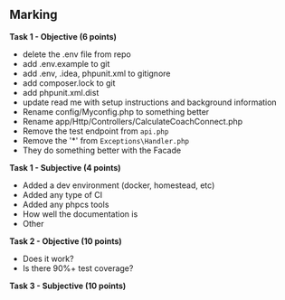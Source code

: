 ## Marking

__Task 1 - Objective (6 points)__

- delete the .env file from repo
- add .env.example to git
- add .env, .idea, phpunit.xml to gitignore
- add composer.lock to git
- add phpunit.xml.dist
- update read me with setup instructions and background information
- Rename config/Myconfig.php to something better
- Rename app/Http/Controllers/CalculateCoachConnect.php 
- Remove the test endpoint from `api.php`
- Remove the '*' from `Exceptions\Handler.php`
- They do something better with the Facade 

__Task 1 - Subjective (4 points)__

- Added a dev environment (docker, homestead, etc)
- Added any type of CI
- Added any phpcs tools
- How well the documentation is
- Other

__Task 2 - Objective (10 points)__

- Does it work?
- Is there 90%+ test coverage?

__Task 3 - Subjective (10 points)__

